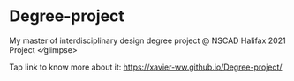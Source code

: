 # Degree-project
My master of interdisciplinary design degree project @ NSCAD Halifax 2021
Project <⁄glimpse>


Tap link to know more about it: https://xavier-ww.github.io/Degree-project/
